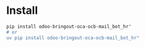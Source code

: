 # Install

```bash
pip install odoo-bringout-oca-ocb-mail_bot_hr"
# or
uv pip install odoo-bringout-oca-ocb-mail_bot_hr"
```
